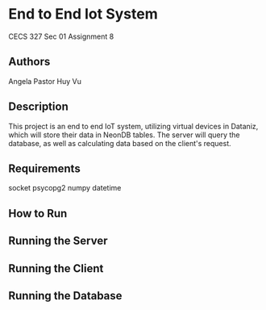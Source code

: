 # End to End Iot System
CECS 327 Sec 01
Assignment 8 

## Authors
Angela Pastor 
Huy Vu

## Description 
This project is an end to end IoT system, utilizing virtual devices in Dataniz, which will store their data in NeonDB tables.
The server will query the database, as well as calculating data based on the client's request.

## Requirements 
socket
psycopg2
numpy
datetime

## How to Run 

## Running the Server

## Running the Client

## Running the Database





